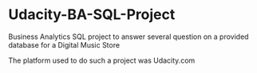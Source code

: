 # Udacity-BA-SQL-Project
Business Analytics SQL project to answer several question on a provided database for a Digital Music Store

The platform used to do such a project was Udacity.com

